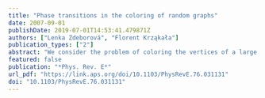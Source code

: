 ```yaml
---
title: "Phase transitions in the coloring of random graphs"
date: 2007-09-01
publishDate: 2019-07-01T14:53:41.479871Z
authors: ["Lenka Zdeborová", "Florent Krząkała"]
publication_types: ["2"]
abstract: "We consider the problem of coloring the vertices of a large sparse random graph with a given number of colors so that no adjacent vertices have the same color. Using the cavity method, we present a detailed and systematic analytical study of the space of proper colorings (solutions). We show that for a fixed number of colors and as the average vertex degree (number of constraints) increases, the set of solutions undergoes several phase transitions similar to those observed in the mean field theory of glasses. First, at the clustering transition, the entropically dominant part of the phase space decomposes into an exponential number of pure states so that beyond this transition a uniform sampling of solutions becomes hard. Afterward, the space of solutions condenses over a finite number of the largest states and consequently the total entropy of solutions becomes smaller than the annealed one. Another transition takes place when in all the entropically dominant states a finite fraction of nodes freezes so that each of these nodes is allowed a single color in all the solutions inside the state. Eventually, above the coloring threshold, no more solutions are available. We compute all the critical connectivities for Erdős-Rényi and regular random graphs and determine their asymptotic values for a large number of colors. Finally, we discuss the algorithmic consequences of our findings. We argue that the onset of computational hardness is not associated with the clustering transition and we suggest instead that the freezing transition might be the relevant phenomenon. We also discuss the performance of a simple local Walk-COL algorithm and of the belief propagation algorithm in the light of our results."
featured: false
publication: "*Phys. Rev. E*"
url_pdf: "https://link.aps.org/doi/10.1103/PhysRevE.76.031131"
doi: "10.1103/PhysRevE.76.031131"
---
```


